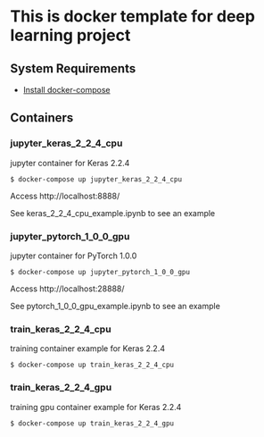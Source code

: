 # This is docker template for deep learning project

## System Requirements

* [Install docker-compose](https://docs.docker.com/compose/install/)


## Containers

### jupyter_keras_2_2_4_cpu

jupyter container for Keras 2.2.4

```
$ docker-compose up jupyter_keras_2_2_4_cpu
```

Access http://localhost:8888/

See keras_2_2_4_cpu_example.ipynb to see an example

### jupyter_pytorch_1_0_0_gpu

jupyter container for PyTorch 1.0.0

```
$ docker-compose up jupyter_pytorch_1_0_0_gpu
```

Access http://localhost:28888/

See pytorch_1_0_0_gpu_example.ipynb to see an example

### train_keras_2_2_4_cpu

training container example for Keras 2.2.4

```
$ docker-compose up train_keras_2_2_4_cpu
```

### train_keras_2_2_4_gpu

training gpu container example for Keras 2.2.4

```
$ docker-compose up train_keras_2_2_4_gpu
```
